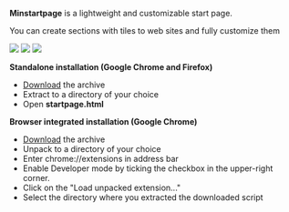 **Minstartpage** is a lightweight 
and customizable start page.

You can create sections with tiles to web sites and fully customize them

<img src="https://i.imgur.com/nolJCfC.jpg"/>
<img src="https://i.imgur.com/UoR8VaN.jpg"/>
<img src="https://i.imgur.com/af94Qz2.jpg"/>

**Standalone installation (Google Chrome and Firefox)**
- <a href="https://github.com/CherryPill/minstartpage/releases/download/1.0-release/release.zip">Download</a> the archive
- Extract to a directory of your choice
- Open **startpage.html**

**Browser integrated installation (Google Chrome)**

- <a href="https://github.com/CherryPill/minstartpage/releases/download/1.0-release/release.zip">Download</a> the archive
- Unpack to a directory of your choice
- Enter chrome://extensions in address bar
- Enable Developer mode by ticking the checkbox in the upper-right corner.
- Click on the "Load unpacked extension..."
- Select the directory where you extracted the downloaded script

